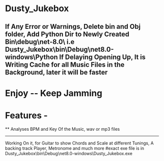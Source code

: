 # Dusty_Jukebox
 
If Any Error or Warnings, Delete bin and Obj folder, Add Python Dir to Newly Created Bin\debug\net-8.0\ i.e Dusty_Jukebox\bin\Debug\net8.0-windows\Python
If Delaying Opening Up, It is Writing Cache for all Music Files in the Background, later it will be faster
-----------------------------------------------------------------------------------------------------------------------------
# Enjoy -- Keep Jamming

# Features - 
** Analyses BPM and Key Of the Music, wav or mp3 files


------------------------------------------------------------------------------------------------------------------------------
Working On it, for Guitar to show Chords and Scale at different Tunings, A backing track Player, Metronome and much more 
#exact exe file is in Dusty_Jukebox\bin\Debug\net8.0-windows\Dusty_Jukebox.exe
